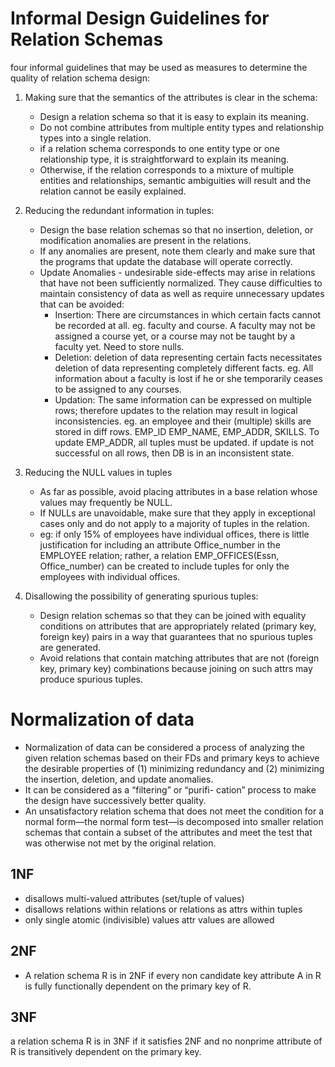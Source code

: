 # Informal Design Guidelines for Relation Schemas

four informal guidelines that may be used as measures to determine the quality of relation 
schema design:
1. Making sure that the semantics of the attributes is clear in the schema:
    * Design a relation schema so that it is easy to explain its meaning.
    * Do not combine attributes from multiple entity types and relationship types into a single relation.
    * if a relation schema corresponds to one entity type or one relationship type, it is straightforward to explain its meaning.
    * Otherwise, if the relation corresponds to a mixture of multiple entities and relationships, semantic ambiguities will result and the relation cannot be easily explained.
2. Reducing the redundant information in tuples:
    * Design the base relation schemas so that no insertion, deletion, or modification anomalies are present in the relations.
    * If any anomalies are present, note them clearly and make sure that the programs that update the database will  operate correctly.
    * Update Anomalies - undesirable side-effects may arise in relations that have not been sufficiently normalized. They cause difficulties to maintain consistency of data as well as require unnecessary updates that can be avoided:
        * Insertion: There are circumstances in which certain facts cannot be recorded at all. eg. faculty and course. A faculty may not be assigned a course yet, or a course may not be taught by a faculty yet. Need to store nulls.
        * Deletion: deletion of data representing certain facts necessitates deletion of data representing completely different facts. eg. All information about a faculty is lost if he or she temporarily ceases to be assigned to any courses.
        * Updation: The same information can be expressed on multiple rows; therefore updates to the relation may result in logical inconsistencies. eg. an employee and their (multiple) skills are stored in diff rows. EMP_ID EMP_NAME, EMP_ADDR, SKILLS. To update EMP_ADDR, all tuples must be updated. if update is not successful on all rows, then DB is in an inconsistent state.
3. Reducing the NULL values in tuples
    * As far as possible, avoid placing attributes in a base relation whose values may frequently be NULL.
    * If NULLs are unavoidable, make sure that they apply in exceptional cases only and do not apply to a majority of tuples in the relation.
    * eg: if only 15% of employees have individual offices, there is little justification for including an attribute Office_number in the EMPLOYEE relation; rather, a relation EMP_OFFICES(Essn, Office_number) can be created to include tuples for only the employees with individual offices.
    
4. Disallowing the possibility of generating spurious tuples:
    * Design relation schemas so that they can be joined with equality conditions on attributes that are appropriately related (primary key, foreign key) pairs in a way that guarantees that no spurious tuples are generated.
    * Avoid relations that contain matching attributes that are not (foreign key, primary key) combinations because joining on such attrs may produce spurious tuples.


# Normalization of data
*  Normalization of data can be considered a process of analyzing the given relation schemas based on their FDs and primary keys to achieve the desirable properties of (1) minimizing redundancy and (2) minimizing the insertion, deletion, and update 
anomalies.
* It can be considered as a “filtering” or “purifi-
cation” process to make the design have successively better quality.
* An unsatisfactory relation schema that does not meet the condition for a normal form—the normal form test—is decomposed into smaller relation schemas that contain a subset of the attributes and meet the test that was otherwise not met by the original relation.

## 1NF
* disallows multi-valued attributes (set/tuple of values)
* disallows relations within relations or relations as attrs within tuples
* only single atomic (indivisible) values attr values are allowed

## 2NF
* A relation schema R is in 2NF if every non candidate key attribute A in R is fully functionally dependent on the primary key of R.

## 3NF
a relation schema R is in 3NF if it satisfies 2NF and no nonprime attribute of R is transitively dependent on the primary key.
